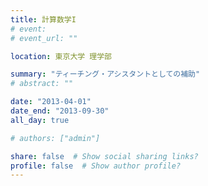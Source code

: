 ```yaml
---
title: 計算数学I
# event: 
# event_url: ""

location: 東京大学 理学部

summary: "ティーチング・アシスタントとしての補助"
# abstract: ""

date: "2013-04-01"
date_end: "2013-09-30"
all_day: true

# authors: ["admin"]

share: false  # Show social sharing links?
profile: false  # Show author profile?
---
```

